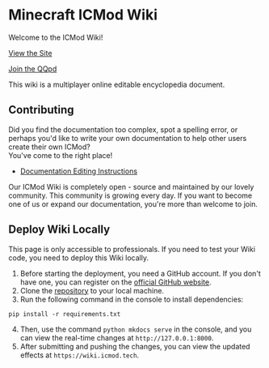 # Minecraft ICMod Wiki
Welcome to the ICMod Wiki!

[View the Site](https://wiki.icmod.tech/)

[Join the QQpd](https://pd.qq.com/g/pd66772218?tab=1&keyword=icmod+wiki)

This wiki is a multiplayer online editable encyclopedia document.

## Contributing

Did you find the documentation too complex, spot a spelling error, or perhaps you'd like to write your own documentation to help other users create their own ICMod?  
You've come to the right place!

- [Documentation Editing Instructions](https://wiki.icmod.tech/help/%E7%BC%96%E8%BE%91%E6%89%8B%E5%86%8C.html)

Our ICMod Wiki is completely open - source and maintained by our lovely community. This community is growing every day. If you want to become one of us or expand our documentation, you're more than welcome to join.
## Deploy Wiki Locally

This page is only accessible to professionals. If you need to test your Wiki code, you need to deploy this Wiki locally.

1. Before starting the deployment, you need a GitHub account. If you don't have one, you can register on the [official GitHub website](https://github.com/).
2. Clone the [repository](https://github.com/icmodtech/icmod-wiki) to your local machine.
3. Run the following command in the console to install dependencies:

```
pip install -r requirements.txt
```

4. Then, use the command `python mkdocs serve` in the console, and you can view the real-time changes at `http://127.0.0.1:8000`.
5. After submitting and pushing the changes, you can view the updated effects at `https://wiki.icmod.tech`.